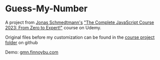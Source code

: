 # Guess-My-Number

A project from [Jonas Schmedtmann's](https://github.com/jonasschmedtmann) ["The Complete JavaScript Course 2023: From Zero to Expert!"](https://www.udemy.com/course/the-complete-javascript-course/) course on Udemy.

Original files before my customization can be found in the [course project folder](https://github.com/jonasschmedtmann/complete-javascript-course/tree/master/05-Guess-My-Number) on github

Demo: [gmn.finnoybu.com](https://gmn.finnoybu.com/)
